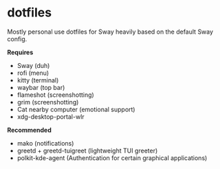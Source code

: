 # dotfiles
Mostly personal use dotfiles for Sway heavily based on the default Sway config.

**Requires**
- Sway (duh)
- rofi (menu)
- kitty (terminal)
- waybar (top bar)
- flameshot (screenshotting)
- grim (screenshotting)
- Cat nearby computer (emotional support)
- xdg-desktop-portal-wlr

**Recommended**
- mako (notifications)
- greetd + greetd-tuigreet (lightweight TUI greeter)
- polkit-kde-agent (Authentication for certain graphical applications)
